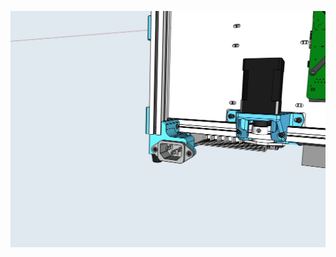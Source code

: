 ![C14 Inlet](https://github.com/Maverick-3D/VoronUsers/blob/master/printer_mods/Maverick_/V0_C14_Inlet_Foot/Images/C14_Inlet.PNG)
